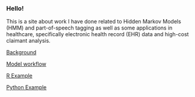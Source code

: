 ### Hello!

This is a site about work I have done related to Hidden Markov Models (HMM) and part-of-speech tagging as well as some applications in healthcare, specifically electronic health record (EHR) data and high-cost claimant analysis.

[Background](https://zacklarsen.github.io/hmm/Background.html)

[Model workflow](https://zacklarsen.github.io/hmm/Model_workflow.html)

[R Example](https://zacklarsen.github.io/hmm/R_example.html)

[Python Example](https://zacklarsen.github.io/hmm/Python_example.html)
